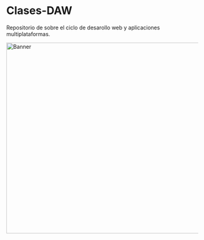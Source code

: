 # Clases-DAW
Repositorio de sobre el ciclo de desarollo web y aplicaciones multiplataformas.

<img width="1920" height="500" alt="Banner" src=https://github.com/Katana86/Clases-DAW/assets/125601886/93a77c95-6330-44ae-9469-4adc530665ee>
